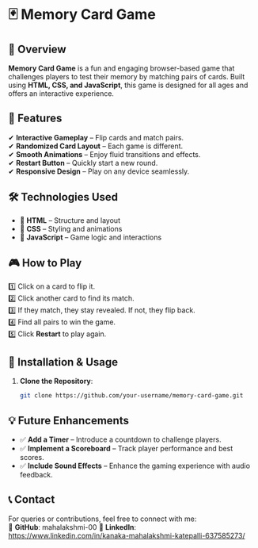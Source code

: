 # 🃏 Memory Card Game  

## 📌 Overview  
**Memory Card Game** is a fun and engaging browser-based game that challenges players to test their memory by matching pairs of cards. Built using **HTML, CSS, and JavaScript**, this game is designed for all ages and offers an interactive experience.  

## 🚀 Features  
✔ **Interactive Gameplay** – Flip cards and match pairs.  
✔ **Randomized Card Layout** – Each game is different.  
✔ **Smooth Animations** – Enjoy fluid transitions and effects.  
✔ **Restart Button** – Quickly start a new round.  
✔ **Responsive Design** – Play on any device seamlessly.  

## 🛠 Technologies Used  
- 🔹 **HTML** – Structure and layout  
- 🔹 **CSS** – Styling and animations  
- 🔹 **JavaScript** – Game logic and interactions  

## 🎮 How to Play  
1️⃣ Click on a card to flip it.  
2️⃣ Click another card to find its match.  
3️⃣ If they match, they stay revealed. If not, they flip back.  
4️⃣ Find all pairs to win the game.  
5️⃣ Click **Restart** to play again.  

## 📌 Installation & Usage  
1. **Clone the Repository**:  
   ```sh
   git clone https://github.com/your-username/memory-card-game.git


## 💡 Future Enhancements  
- ✅ **Add a Timer** – Introduce a countdown to challenge players.  
- ✅ **Implement a Scoreboard** – Track player performance and best scores.  
- ✅ **Include Sound Effects** – Enhance the gaming experience with audio feedback.  

## 📞 Contact  
For queries or contributions, feel free to connect with me:  
🔗 **GitHub**: mahalakshmi-00
🔗 **LinkedIn**: https://www.linkedin.com/in/kanaka-mahalakshmi-katepalli-637585273/

